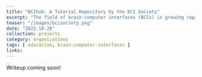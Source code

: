 ```yaml
---
title: "BCIhub: A Tutorial Repository by the BCI Society"
excerpt: "The field of brain-computer interfaces (BCIs) is growing rapidly, but there's a lack of reliable learning resources for students and new researchers. As part of my role in the Postdoc & Student Committee of the BCI Society, I worked to create a public repository of tutorials for teaching various topics in BCI."
teaser: "/images/bcisociety.png"
date: "2022-10-20"
collection: projects
category: organizations
tags: [ education, brain-computer-interfaces ]
links:
---
```

Writeup coming soon!
